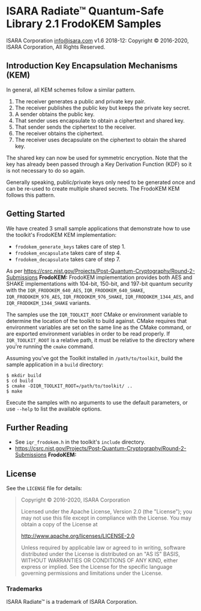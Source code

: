 # ISARA Radiate™ Quantum-Safe Library 2.1 FrodoKEM Samples
ISARA Corporation <info@isara.com>
v1.6 2018-12: Copyright © 2016-2020, ISARA Corporation, All Rights Reserved.

## Introduction Key Encapsulation Mechanisms (KEM)

In general, all KEM schemes follow a similar pattern.

1.  The receiver generates a public and private key pair.
2.  The receiver publishes the public key but keeps the private key secret.
3.  A sender obtains the public key.
4.  That sender uses encapsulate to obtain a ciphertext and shared key.
5.  That sender sends the ciphertext to the receiver.
6.  The receiver obtains the ciphertext.
7.  The receiver uses decapsulate on the ciphertext to obtain the shared key.

The shared key can now be used for symmetric encryption. Note that the key has
already been passed through a Key Derivation Function (KDF) so it is not
necessary to do so again.

Generally speaking, public/private keys only need to be generated once and can
be re-used to create multiple shared secrets. The FrodoKEM KEM follows this
pattern.

## Getting Started

We have created 3 small sample applications that demonstrate how to use the
toolkit's FrodoKEM KEM implementation:

* `frodokem_generate_keys` takes care of step 1.
* `frodokem_encapsulate` takes care of step 4.
* `frodokem_decapsulate` takes care of step 7.

As per https://csrc.nist.gov/Projects/Post-Quantum-Cryptography/Round-2-Submissions
**FrodoKEM:**
FrodoKEM implementation provides both AES and SHAKE implementations with
104-bit, 150-bit, and 197-bit quantum security with the `IQR_FRODOKEM_640_AES`,
`IQR_FRODOKEM_640_SHAKE`, `IQR_FRODOKEM_976_AES`, `IQR_FRODOKEM_976_SHAKE`,
`IQR_FRODOKEM_1344_AES`, and `IQR_FRODOKEM_1344_SHAKE` variants.

The samples use the `IQR_TOOLKIT_ROOT` CMake or environment variable to
determine the location of the toolkit to build against. CMake requires that
environment variables are set on the same line as the CMake command, or are
exported environment variables in order to be read properly. If
`IQR_TOOLKIT_ROOT` is a relative path, it must be relative to the directory
where you're running the `cmake` command.

Assuming you've got the Toolkit installed in `/path/to/toolkit`, build the
sample application in a `build` directory:

```
$ mkdir build
$ cd build
$ cmake -DIQR_TOOLKIT_ROOT=/path/to/toolkit/ ..
$ make
```

Execute the samples with no arguments to use the default parameters, or use
`--help` to list the available options.

## Further Reading

* See `iqr_frodokem.h` in the toolkit's `include` directory.
* https://csrc.nist.gov/Projects/Post-Quantum-Cryptography/Round-2-Submissions
**FrodoKEM:**

## License

See the `LICENSE` file for details:

> Copyright © 2016-2020, ISARA Corporation
> 
> Licensed under the Apache License, Version 2.0 (the "License");
> you may not use this file except in compliance with the License.
> You may obtain a copy of the License at
> 
> http://www.apache.org/licenses/LICENSE-2.0
> 
> Unless required by applicable law or agreed to in writing, software
> distributed under the License is distributed on an "AS IS" BASIS,
> WITHOUT WARRANTIES OR CONDITIONS OF ANY KIND, either express or implied.
> See the License for the specific language governing permissions and
> limitations under the License.

### Trademarks

ISARA Radiate™ is a trademark of ISARA Corporation.
